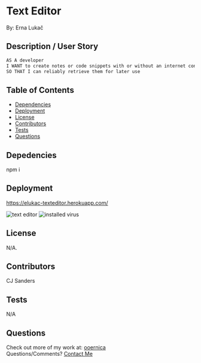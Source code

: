 # Text Editor
By: Erna Lukač

## Description / User Story

```md
AS A developer
I WANT to create notes or code snippets with or without an internet connection
SO THAT I can reliably retrieve them for later use
```
    
## Table of Contents
- [Dependencies](#Dependencies)
- [Deployment](#Deployment)
- [License](#License)
- [Contributors](#Contributors)
- [Tests](#Tests)
- [Questions](#Questions)
    
## Depedencies
npm i
          
## Deployment
https://elukac-texteditor.herokuapp.com/

![text editor](https://user-images.githubusercontent.com/91104984/176083353-cc7c110e-d295-4239-a265-eae7a80952e2.png)
![installed virus](https://user-images.githubusercontent.com/91104984/176083361-2561589a-27d5-4ca2-8dfe-89ecc3a2491b.png)

          
## License
N/A.
          
## Contributors
CJ Sanders
    
## Tests
N/A
    
## Questions
Check out more of my work at: [ooernica](https://www.github.com/ooernica)  
Questions/Comments? [Contact Me](mailto:e.lukac@outlook.com)
